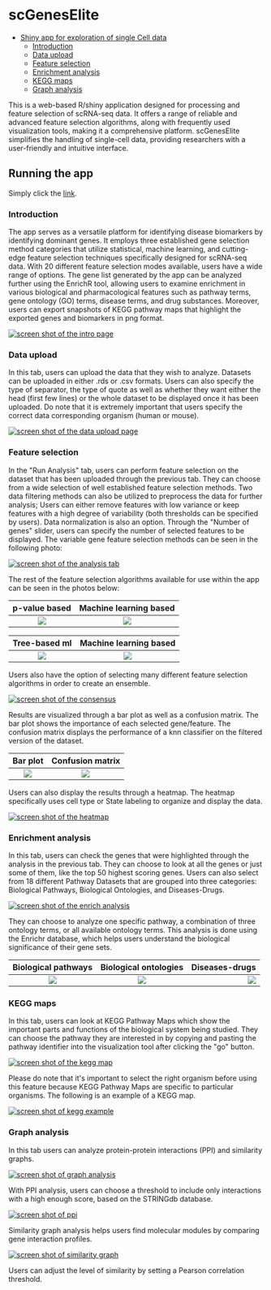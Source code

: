 # scGenesElite

- [Shiny app for exploration of single Cell data](#shiny-app-for-identification-of-single-cell-biomarkers)
  - [Introduction](#introduction)
  - [Data upload](#data-upload)
  - [Feature selection](#feature-selection)
  - [Enrichment analysis](#enrichment-analysis)
  - [KEGG maps](#kegg-maps)
  - [Graph analysis](#graph-analysis)

This is a web-based R/shiny application designed for processing and feature selection of scRNA-seq data. It offers a range of reliable and advanced feature selection algorithms, along with frequently used visualization tools, making it a comprehensive platform. scGenesElite simplifies the handling of single-cell data, providing researchers with a user-friendly and intuitive interface.

## Running the app

Simply click the [link](http://212.227.75.194:8447/).

### Introduction

The app serves as a versatile platform for identifying disease biomarkers by identifying dominant genes. It employs three established gene selection method categories that utilize statistical, machine learning, and cutting-edge feature selection techniques specifically designed for scRNA-seq data. With 20 different feature selection modes available, users have a wide range of options. The gene list generated by the app can be analyzed further using the EnrichR tool, allowing users to examine enrichment in various biological and pharmacological features such as pathway terms, gene ontology (GO) terms, disease terms, and drug substances. Moreover, users can export snapshots of KEGG pathway maps that highlight the exported genes and biomarkers in png format.

[![screen shot of the intro page](images/intro_page.png)](images/intropage.png)

### Data upload

In this tab, users can upload the data that they wish to analyze. Datasets can be uploaded in either .rds or .csv formats. Users can also specify the type of separator, the type of quote as well as whether they want either the head (first few lines) or the whole dataset to be displayed once it has been uploaded. Do note that it is extremely important that users specify the correct data corresponding organism (human or mouse).

[![screen shot of the data upload page](images/data_upload.png)](images/dataupload.png)

### Feature selection

In the "Run Analysis" tab, users can perform feature selection on the dataset that has been uploaded through the previous tab. They can choose from a wide selection of well established feature selection methods. Two data filtering methods can also be utilized to preprocess the data for further analysis; Users can either remove features with low variance or keep features with a high degree of variability (both thresholds can be specified by users). Data normalization is also an option.
Through the "Number of genes" slider, users can specify the number of selected features to be displayed. The variable gene feature selection methods can be seen in the following photo:

[![screen shot of the analysis tab](images/analysis_tab.png)](images/analysistab.png)

The rest of the feature selection algorithms available for use within the app can be seen in the photos below:

|         p-value based         |      Machine learning based      |
| :---------------------------: | :------------------------------: |
| ![](images/analysis_pval.png) | ![](images/analysis_wrapper.png) |

|         Tree-based ml         |      Machine learning based      |
| :---------------------------: | :------------------------------: |
| ![](images/analysis_tree.png) | ![](images/analysis_wrapper.png) |

Users also have the option of selecting many different feature selection algorithms in order to create an ensemble.

[![screen shot of the consensus](images/analysis_consensus.png)](images/analysisconsensus.png)

Results are visualized through a bar plot as well as a confusion matrix. The bar plot shows the importance of each selected gene/feature. The confusion matrix displays the performance of a knn classifier on the filtered version of the dataset.

|             Bar plot             |          Confusion matrix          |
| :------------------------------: | :--------------------------------: |
| ![](images/analysis_barplot.png) | ![](images/analysis_confusion.png) |

Users can also display the results through a heatmap. The heatmap specifically uses cell type or State labeling to organize and display the data.

[![screen shot of the heatmap](images/analysis_heatmap.png)](images/analysisheatmap.png)

### Enrichment analysis

In this tab, users can check the genes that were highlighted through the analysis in the previous tab. They can choose to look at all the genes or just some of them, like the top 50 highest scoring genes. Users can also select from 18 different Pathway Datasets that are grouped into three categories: Biological Pathways, Biological Ontologies, and Diseases-Drugs.

[![screen shot of the enrich analysis](images/enrichment_analysis.png)](images/enrichmentanalysis.png)

They can choose to analyze one specific pathway, a combination of three ontology terms, or all available ontology terms. This analysis is done using the Enrichr database, which helps users understand the biological significance of their gene sets.

|   Biological pathways    |   Biological ontologies   |            Diseases-drugs |
| :----------------------: | :-----------------------: | ------------------------: |
| ![](images/enr_path.png) | ![](images/enr_ontos.png) | ![](images/enr_drugs.png) |

### KEGG maps

In this tab, users can look at KEGG Pathway Maps which show the important parts and functions of the biological system being studied. They can choose the pathway they are interested in by copying and pasting the pathway identifier into the visualization tool after clicking the "go" button.

[![screen shot of the kegg map](images/kegg.png)](images/enrichmentanalysis.png)

Please do note that it's important to select the right organism before using this feature because KEGG Pathway Maps are specific to particular organisms. The following is an example of a KEGG map.

[![screen shot of kegg example](images/kegg_example.png)](images/enrichmentanalysis.png)

### Graph analysis

In this tab users can analyze protein-protein interactions (PPI) and similarity graphs.

[![screen shot of graph analysis](images/graph.png)](images/graph.png)

With PPI analysis, users can choose a threshold to include only interactions with a high enough score, based on the STRINGdb database.

[![screen shot of ppi](images/ppi.png)](images/ppi.png)

Similarity graph analysis helps users find molecular modules by comparing gene interaction profiles.

[![screen shot of similarity graph](images/similarity_graph.png)](images/ppi.png)

Users can adjust the level of similarity by setting a Pearson correlation threshold.
